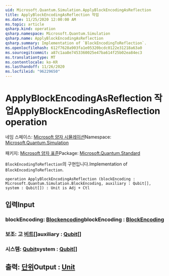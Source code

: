 ```yaml
---
uid: Microsoft.Quantum.Simulation.ApplyBlockEncodingAsReflection
title: ApplyBlockEncodingAsReflection 작업
ms.date: 11/25/2020 12:00:00 AM
ms.topic: article
qsharp.kind: operation
qsharp.namespace: Microsoft.Quantum.Simulation
qsharp.name: ApplyBlockEncodingAsReflection
qsharp.summary: Implementation of `BlockEncodingToReflection`.
ms.openlocfilehash: 612f7628a903fa1e05320bcdc0122e31218a63a0
ms.sourcegitcommit: a87c1aa8e7453360025e47ba614f25b02ea84ec3
ms.translationtype: MT
ms.contentlocale: ko-KR
ms.lasthandoff: 11/26/2020
ms.locfileid: "96229650"
---
```

# <a name="applyblockencodingasreflection-operation"></a><span data-ttu-id="db795-102">ApplyBlockEncodingAsReflection 작업</span><span class="sxs-lookup"><span data-stu-id="db795-102">ApplyBlockEncodingAsReflection operation</span></span>

<span data-ttu-id="db795-103">네임 스페이스: [Microsoft 양자 시뮬레이션](xref:Microsoft.Quantum.Simulation)</span><span class="sxs-lookup"><span data-stu-id="db795-103">Namespace: [Microsoft.Quantum.Simulation](xref:Microsoft.Quantum.Simulation)</span></span>

<span data-ttu-id="db795-104">패키지: [Microsoft 양자 표준](https://nuget.org/packages/Microsoft.Quantum.Standard)</span><span class="sxs-lookup"><span data-stu-id="db795-104">Package: [Microsoft.Quantum.Standard](https://nuget.org/packages/Microsoft.Quantum.Standard)</span></span>


<span data-ttu-id="db795-105">`BlockEncodingToReflection`의 구현입니다.</span><span class="sxs-lookup"><span data-stu-id="db795-105">Implementation of `BlockEncodingToReflection`.</span></span>

```qsharp
operation ApplyBlockEncodingAsReflection (blockEncoding : Microsoft.Quantum.Simulation.BlockEncoding, auxiliary : Qubit[], system : Qubit[]) : Unit is Adj + Ctl
```


## <a name="input"></a><span data-ttu-id="db795-106">입력</span><span class="sxs-lookup"><span data-stu-id="db795-106">Input</span></span>

### <a name="blockencoding--blockencoding"></a><span data-ttu-id="db795-107">blockEncoding: [Blockencoding](xref:Microsoft.Quantum.Simulation.BlockEncoding)</span><span class="sxs-lookup"><span data-stu-id="db795-107">blockEncoding : [BlockEncoding](xref:Microsoft.Quantum.Simulation.BlockEncoding)</span></span>




### <a name="auxiliary--qubit"></a><span data-ttu-id="db795-108">보조: 고 [비트](xref:microsoft.quantum.lang-ref.qubit)[]</span><span class="sxs-lookup"><span data-stu-id="db795-108">auxiliary : [Qubit](xref:microsoft.quantum.lang-ref.qubit)[]</span></span>




### <a name="system--qubit"></a><span data-ttu-id="db795-109">시스템: [Qubit](xref:microsoft.quantum.lang-ref.qubit)</span><span class="sxs-lookup"><span data-stu-id="db795-109">system : [Qubit](xref:microsoft.quantum.lang-ref.qubit)[]</span></span>





## <a name="output--unit"></a><span data-ttu-id="db795-110">출력: [단위](xref:microsoft.quantum.lang-ref.unit)</span><span class="sxs-lookup"><span data-stu-id="db795-110">Output : [Unit](xref:microsoft.quantum.lang-ref.unit)</span></span>

